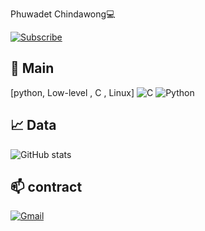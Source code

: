 Phuwadet Chindawong💻

[![Subscribe](https://img.shields.io/badge/Subscribe-248-red?style=for-the-badge&logo=youtube)](https://www.youtube.com/@Phuwadet025?sub_confirmation=1)


## 📝 Main
[python, Low-level , C , Linux]
![C](https://img.shields.io/badge/C-00599C?style=for-the-badge&logo=c&logoColor=white)
![Python](https://img.shields.io/badge/Python-3776AB?style=for-the-badge&logo=python&logoColor=white)

## 📈 Data
![GitHub stats](https://github-readme-stats.vercel.app/api?username=PHUWADET001&show_icons=true&theme=radical)

## 📫 contract
[![Gmail](https://img.shields.io/badge/Gmail-D14836?style=for-the-badge&logo=gmail&logoColor=white)](pickled025l@gmail.com)
